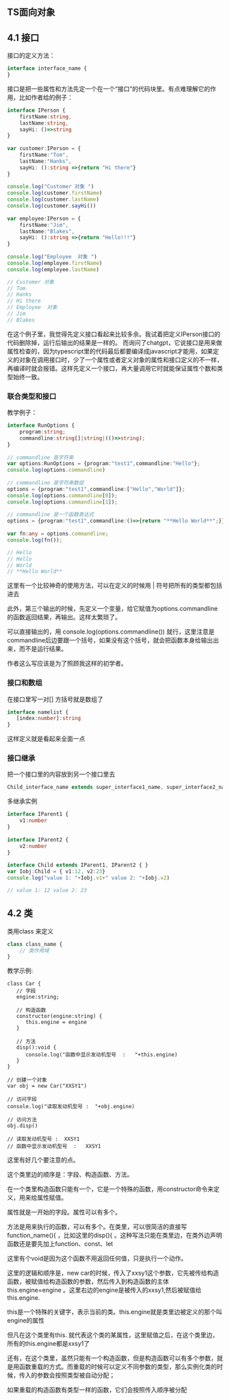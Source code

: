 ## TS面向对象
## 4.1 接口

接口的定义方法：
```typescript
interface interface_name { 
}
```


接口是把一些属性和方法先定一个在一个“接口”的代码块里。有点难理解它的作用，比如作者给的例子：
```typescript
interface IPerson { 
    firstName:string, 
    lastName:string, 
    sayHi: ()=>string 
} 
 
var customer:IPerson = { 
    firstName:"Tom",
    lastName:"Hanks", 
    sayHi: ():string =>{return "Hi there"} 
} 
 
console.log("Customer 对象 ") 
console.log(customer.firstName) 
console.log(customer.lastName) 
console.log(customer.sayHi())  
 
var employee:IPerson = { 
    firstName:"Jim",
    lastName:"Blakes", 
    sayHi: ():string =>{return "Hello!!!"} 
} 
 
console.log("Employee  对象 ") 
console.log(employee.firstName) 
console.log(employee.lastName)

// Customer 对象
// Tom
// Hanks
// Hi there
// Employee  对象
// Jim
// Blakes
```
在这个例子里，我觉得先定义接口看起来比较多余。我试着把定义IPerson接口的代码删除掉，运行后输出的结果是一样的。
而询问了chatgpt，它说接口是用来做属性检查的，因为typescript里的代码最后都要编译成javascript才能用，如果定义的对象在调用接口时，少了一个属性或者定义对象的属性和接口定义的不一样，再编译时就会报错。这样先定义一个接口，再大量调用它时就能保证属性个数和类型始终一致。

### 联合类型和接口
教学例子：
```typescript
interface RunOptions { 
    program:string; 
    commandline:string[]|string|(()=>string); 
} 
 
// commandline 是字符串
var options:RunOptions = {program:"test1",commandline:"Hello"}; 
console.log(options.commandline)  
 
// commandline 是字符串数组
options = {program:"test1",commandline:["Hello","World"]}; 
console.log(options.commandline[0]); 
console.log(options.commandline[1]);  
 
// commandline 是一个函数表达式
options = {program:"test1",commandline:()=>{return "**Hello World**";}}; 
 
var fn:any = options.commandline; 
console.log(fn());

// Hello
// Hello
// World
// **Hello World**
```
这里有一个比较神奇的使用方法，可以在定义的时候用 | 符号把所有的类型都包括进去

此外，第三个输出的时候，先定义一个变量，给它赋值为options.commandline的函数返回结果，再输出。这样太繁琐了。

可以直接输出的，用 console.log(options.commandline()) 就行，这里注意是commandline后边要跟一个括号，如果没有这个括号，就会把函数本身给输出出来，而不是运行结果。

作者这么写应该是为了照顾我这样的初学者。


### 接口和数组
在接口里写一对[]  方括号就是数组了
```typescript
interface namelist { 
   [index:number]:string 
} 
```
这样定义就是看起来全面一点


### 接口继承
把一个接口里的内容放到另一个接口里去

```typescript
Child_interface_name extends super_interface1_name, super_interface2_name,…,super_interfaceN_name
```

多继承实例
```typescript
interface IParent1 { 
    v1:number 
} 
 
interface IParent2 { 
    v2:number 
} 
 
interface Child extends IParent1, IParent2 { } 
var Iobj:Child = { v1:12, v2:23} 
console.log("value 1: "+Iobj.v1+" value 2: "+Iobj.v2)

// value 1: 12 value 2: 23
```


## 4.2 类

类用class 来定义
```typescript
class class_name { 
    // 类作用域
}
```

教学示例:
```
class Car { 
   // 字段
   engine:string; 
   
   // 构造函数
   constructor(engine:string) { 
      this.engine = engine 
   }  
   
   // 方法
   disp():void { 
      console.log("函数中显示发动机型号  :   "+this.engine) 
   } 
} 
 
// 创建一个对象
var obj = new Car("XXSY1")
 
// 访问字段
console.log("读取发动机型号 :  "+obj.engine)  
 
// 访问方法
obj.disp()

// 读取发动机型号 :  XXSY1
// 函数中显示发动机型号  :   XXSY1
```

这里有好几个要注意的点。


这个类里边的顺序是：字段、构造函数、方法。

在一个类里构造函数只能有一个，它是一个特殊的函数，用constructor命令来定义，用来给属性赋值。

属性就是一开始的字段。属性可以有多个。

方法是用来执行的函数，可以有多个。在类里，可以很简洁的直接写 function_name(){  ，比如这里的disp(){  。这种写法只能在类里边，在类外边声明函数还是要先加上function、const、let

这里有个void是因为这个函数不用返回任何值，只是执行一个动作。

这里的逻辑和顺序是，new car的时候，传入了xxsy1这个参数，它先被传给构造函数，被赋值给构造函数的参数，然后传入到构造函数的主体  this.engine=engine 。这里右边的engine是被传入的xxsy1,然后被赋值给this.engine.

this是一个特殊的关键字，表示当前的类。this.engine就是类里边被定义的那个叫engine的属性

但凡在这个类里有this.   就代表这个类的某属性，这里赋值之后，在这个类里边，所有的this.engine都是xxsy1了

还有，在这个类里，虽然只能有一个构造函数，但是构造函数可以有多个参数，就是用函数重载的方式。而重载的时候可以定义不同参数的类型，那么实例化类的时候，传入的参数会按照类型被自动分配；

如果重载的构造函数有类型一样的函数，它们会按照传入顺序被分配

